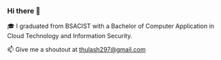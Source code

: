 ### Hi there 👋


<!--
**Thulash/Thulash** is a ✨ _special_ ✨ repository because its `README.md` (this file) appears on your GitHub profile.

Here are some ideas to get you started:

- 🔭 I’m currently working on ...
- 🌱 I’m currently learning ...
- 👯 I’m looking to collaborate on ...
- 🤔 I’m looking for help with ...
- 💬 Ask me about ...
- 📫 How to reach me: ...
- 😄 Pronouns: ...
- ⚡ Fun fact: ...
-->
🎓 I graduated from BSACIST with a Bachelor of Computer Application in Cloud Technology and Information Security.
 <!-- GITHUB STATS
 <p align="center">
  <img src="https://github-readme-stats.vercel.app/api?username=Thulash&show_icons=true&theme=default" height="160" />
  <img src="https://github-readme-streak-stats.herokuapp.com/?user=Thulash&theme=default" height="160"/>
</p>
-->
📫 Give me a shoutout at thulash297@gmail.com
